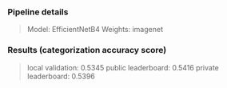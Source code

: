 ### Pipeline details
>Model: EfficientNetB4
>Weights: imagenet

### Results (categorization accuracy score)
>local validation: 0.5345
>public leaderboard: 0.5416
>private leaderboard: 0.5396